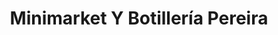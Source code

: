 ---
title: "Minimarket Y Botillería Pereira"
url: /antofagasta/minimarket-y-botilleria-pereira/
shop: comodidad
---